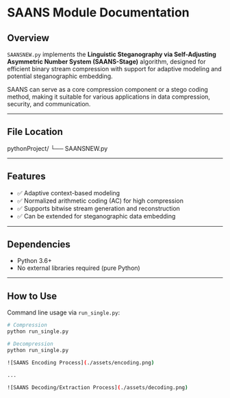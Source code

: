 # SAANS Module Documentation

## Overview

`SAANSNEW.py` implements the **Linguistic Steganography via Self-Adjusting Asymmetric Number System (SAANS-Stage)** algorithm, designed for efficient binary stream compression with support for adaptive modeling and potential steganographic embedding.

SAANS can serve as a core compression component or a stego coding method, making it suitable for various applications in data compression, security, and communication.

---

## File Location

pythonProject/
└── SAANSNEW.py

---

## Features

- ✅ Adaptive context-based modeling  
- ✅ Normalized arithmetic coding (AC) for high compression  
- ✅ Supports bitwise stream generation and reconstruction  
- ✅ Can be extended for steganographic data embedding  

---

## Dependencies

- Python 3.6+  
- No external libraries required (pure Python)

---

## How to Use

Command line usage via `run_single.py`:

```bash
# Compression
python run_single.py 

# Decompression
python run_single.py

![SAANS Encoding Process](./assets/encoding.png)

...

![SAANS Decoding/Extraction Process](./assets/decoding.png)



